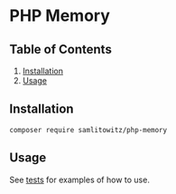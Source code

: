 # PHP Memory
## Table of Contents
1. [Installation](#installation)
1. [Usage](#usage)

## Installation
```shell
composer require samlitowitz/php-memory
```

## Usage
See [tests](tests/PhpMemory) for examples of how to use.
